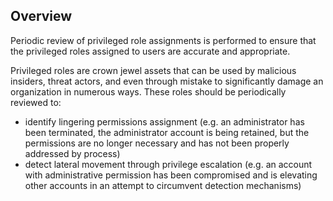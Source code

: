 ## Overview

Periodic review of privileged role assignments is performed to ensure that the privileged roles assigned to users are accurate and appropriate.

Privileged roles are crown jewel assets that can be used by malicious insiders, threat actors, and even through mistake to significantly damage an organization in numerous ways. These roles should be periodically reviewed to:
- identify lingering permissions assignment (e.g. an administrator has been terminated, the administrator account is being retained, but the permissions are no longer necessary and has not been properly addressed by process)
- detect lateral movement through privilege escalation (e.g. an account with administrative permission has been compromised and is elevating other accounts in an attempt to circumvent detection mechanisms)
